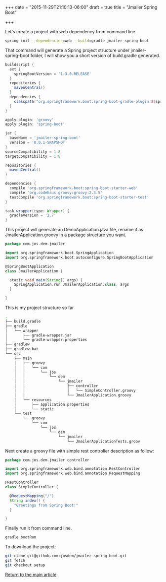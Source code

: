 +++
date = "2015-11-29T21:10:13-06:00"
draft = true
title = "Jmailer Spring Boot"

+++

Let's create a project with web dependency from command line.

```bash
spring init --dependencies=web --build=gradle jmailer-spring-boot
```

That command will generate a Spring project structure under jmailer-spring-boot folder, I will show you a short version of build.gradle generated.

```groovy
buildscript {
  ext {
    springBootVersion = '1.3.0.RELEASE'
  }
  repositories {
    mavenCentral()
  }
  dependencies {
    classpath("org.springframework.boot:spring-boot-gradle-plugin:${springBootVersion}")
  }
}

apply plugin: 'groovy'
apply plugin: 'spring-boot'

jar {
  baseName = 'jmailer-spring-boot'
  version = '0.0.1-SNAPSHOT'
}
sourceCompatibility = 1.8
targetCompatibility = 1.8

repositories {
  mavenCentral()
}

dependencies {
  compile 'org.springframework.boot:spring-boot-starter-web'
  compile 'org.codehaus.groovy:groovy:2.4.5'
  testCompile 'org.springframework.boot:spring-boot-starter-test'
}

task wrapper(type: Wrapper) {
  gradleVersion = '2.7'
}
```

This project will generate an DemoApplication.java file, rename it as JmailerApplication.groovy in a package structure you want.

```groovy
package com.jos.dem.jmailer

import org.springframework.boot.SpringApplication
import org.springframework.boot.autoconfigure.SpringBootApplication

@SpringBootApplication
class JmailerApplication {

  static void main(String[] args) {
    SpringApplication.run JmailerApplication.class, args
  }

}
```

This is my project structure so far

```bash
.
├── build.gradle
├── gradle
│   └── wrapper
│       ├── gradle-wrapper.jar
│       └── gradle-wrapper.properties
├── gradlew
├── gradlew.bat
└── src
    ├── main
    │   ├── groovy
    │   │   └── com
    │   │       └── jos
    │   │           └── dem
    │   │               └── jmailer
    │   │                   ├── controller
    │   │                   │   └── SimpleController.groovy
    │   │                   └── JmailerApplication.groovy
    │   └── resources
    │       ├── application.properties
    │       └── static
    └── test
        └── groovy
            └── com
                └── jos
                    └── dem
                        └── jmailer
                            └── JmailerApplicationTests.groov
```

Next create a groovy file with simple rest controller description as follow:

```groovy
package com.jos.dem.jmailer.controller

import org.springframework.web.bind.annotation.RestController
import org.springframework.web.bind.annotation.RequestMapping

@RestController
class SimpleController {

  @RequestMapping("/")
  String index() {
    "Greetings from Spring Boot!"
  }

}
```

Finally run it from command line.

```bash
gradle bootRun
```

To download the project:

```bash
git clone git@github.com:josdem/jmailer-spring-boot.git
git fetch
git checkout setup
```

[Return to the main article](/techtalk/spring)
